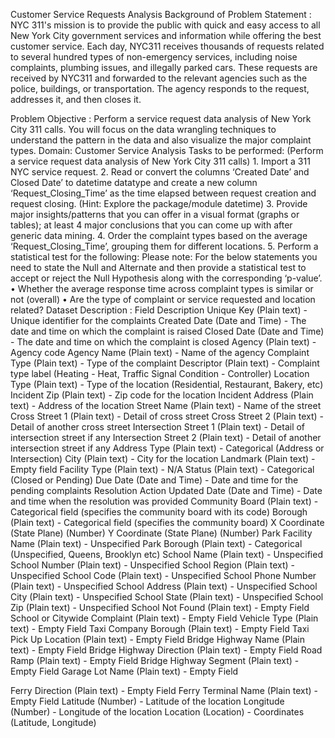 Customer Service Requests Analysis Background of Problem Statement : NYC
311's mission is to provide the public with quick and easy access to all
New York City government services and information while offering the
best customer service. Each day, NYC311 receives thousands of requests
related to several hundred types of non-emergency services, including
noise complaints, plumbing issues, and illegally parked cars. These
requests are received by NYC311 and forwarded to the relevant agencies
such as the police, buildings, or transportation. The agency responds to
the request, addresses it, and then closes it.

Problem Objective : Perform a service request data analysis of New York
City 311 calls. You will focus on the data wrangling techniques to
understand the pattern in the data and also visualize the major
complaint types. Domain: Customer Service Analysis Tasks to be
performed: (Perform a service request data analysis of New York City 311
calls) 1. Import a 311 NYC service request. 2. Read or convert the
columns ‘Created Date’ and Closed Date’ to datetime datatype and create
a new column ‘Request\_Closing\_Time’ as the time elapsed between
request creation and request closing. (Hint: Explore the package/module
datetime) 3. Provide major insights/patterns that you can offer in a
visual format (graphs or tables); at least 4 major conclusions that you
can come up with after generic data mining. 4. Order the complaint types
based on the average ‘Request\_Closing\_Time’, grouping them for
different locations. 5. Perform a statistical test for the following:
Please note: For the below statements you need to state the Null and
Alternate and then provide a statistical test to accept or reject the
Null Hypothesis along with the corresponding ‘p-value’. • Whether the
average response time across complaint types is similar or not (overall)
• Are the type of complaint or service requested and location related?
Dataset Description : Field Description Unique Key (Plain text) - Unique
identifier for the complaints Created Date (Date and Time) - The date
and time on which the complaint is raised Closed Date (Date and Time) -
The date and time on which the complaint is closed Agency (Plain text) -
Agency code Agency Name (Plain text) - Name of the agency Complaint Type
(Plain text) - Type of the complaint Descriptor (Plain text) - Complaint
type label (Heating - Heat, Traffic Signal Condition - Controller)
Location Type (Plain text) - Type of the location (Residential,
Restaurant, Bakery, etc) Incident Zip (Plain text) - Zip code for the
location Incident Address (Plain text) - Address of the location Street
Name (Plain text) - Name of the street Cross Street 1 (Plain text) -
Detail of cross street Cross Street 2 (Plain text) - Detail of another
cross street Intersection Street 1 (Plain text) - Detail of intersection
street if any Intersection Street 2 (Plain text) - Detail of another
intersection street if any Address Type (Plain text) - Categorical
(Address or Intersection) City (Plain text) - City for the location
Landmark (Plain text) - Empty field Facility Type (Plain text) - N/A
Status (Plain text) - Categorical (Closed or Pending) Due Date (Date and
Time) - Date and time for the pending complaints Resolution Action
Updated Date (Date and Time) - Date and time when the resolution was
provided Community Board (Plain text) - Categorical field (specifies the
community board with its code) Borough (Plain text) - Categorical field
(specifies the community board) X Coordinate (State Plane) (Number) Y
Coordinate (State Plane) (Number) Park Facility Name (Plain text) -
Unspecified Park Borough (Plain text) - Categorical (Unspecified,
Queens, Brooklyn etc) School Name (Plain text) - Unspecified School
Number (Plain text) - Unspecified School Region (Plain text) -
Unspecified School Code (Plain text) - Unspecified School Phone Number
(Plain text) - Unspecified School Address (Plain text) - Unspecified
School City (Plain text) - Unspecified School State (Plain text) -
Unspecified School Zip (Plain text) - Unspecified School Not Found
(Plain text) - Empty Field School or Citywide Complaint (Plain text) -
Empty Field Vehicle Type (Plain text) - Empty Field Taxi Company Borough
(Plain text) - Empty Field Taxi Pick Up Location (Plain text) - Empty
Field Bridge Highway Name (Plain text) - Empty Field Bridge Highway
Direction (Plain text) - Empty Field Road Ramp (Plain text) - Empty
Field Bridge Highway Segment (Plain text) - Empty Field Garage Lot Name
(Plain text) - Empty Field

Ferry Direction (Plain text) - Empty Field Ferry Terminal Name (Plain
text) - Empty Field Latitude (Number) - Latitude of the location
Longitude (Number) - Longitude of the location Location (Location) -
Coordinates (Latitude, Longitude)
